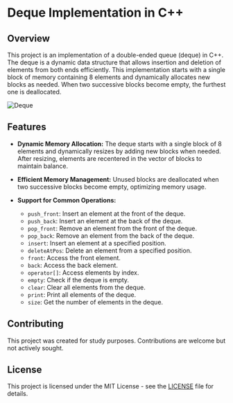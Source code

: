 # Deque Implementation in C++

## Overview

This project is an implementation of a double-ended queue (deque) in C++. The deque is a dynamic data structure that allows insertion and deletion of elements from both ends efficiently. This implementation starts with a single block of memory containing 8 elements and dynamically allocates new blocks as needed. When two successive blocks become empty, the furthest one is deallocated.

![Deque](https://github.com/AntoEnterpriseAJ/Deque-implementation/assets/152036671/e6add70b-5539-4e94-8b48-de2c0b4cd460)

## Features

- **Dynamic Memory Allocation:** The deque starts with a single block of 8 elements and dynamically resizes by adding new blocks when needed. After resizing, elements are recentered in the vector of blocks to maintain balance.
  
- **Efficient Memory Management:** Unused blocks are deallocated when two successive blocks become empty, optimizing memory usage.

- **Support for Common Operations:**
  - `push_front`: Insert an element at the front of the deque.
  - `push_back`: Insert an element at the back of the deque.
  - `pop_front`: Remove an element from the front of the deque.
  - `pop_back`: Remove an element from the back of the deque.
  - `insert`: Insert an element at a specified position.
  - `deleteAtPos`: Delete an element from a specified position.
  - `front`: Access the front element.
  - `back`: Access the back element.
  - `operator[]`: Access elements by index.
  - `empty`: Check if the deque is empty.
  - `clear`: Clear all elements from the deque.
  - `print`: Print all elements of the deque.
  - `size`: Get the number of elements in the deque.

## Contributing

This project was created for study purposes. Contributions are welcome but not actively sought.


## License

This project is licensed under the MIT License - see the [LICENSE](LICENSE) file for details.
